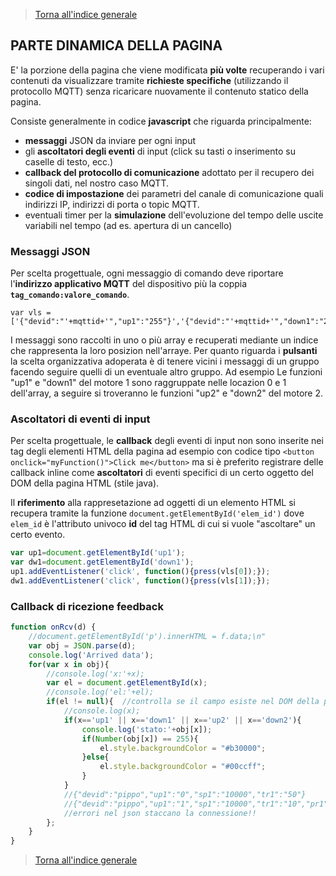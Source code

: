 >[Torna all'indice generale](README.md)

## **PARTE DINAMICA DELLA PAGINA**

E' la porzione della pagina che viene modificata **più volte** recuperando i vari contenuti da visualizzare tramite **richieste specifiche** (utilizzando il protocollo MQTT) senza ricaricare nuovamente il contenuto statico della pagina.

Consiste generalmente in codice **javascript** che riguarda principalmente:
- **messaggi** JSON da inviare per ogni input
- gli **ascoltatori degli eventi** di input (click su tasti o inserimento su caselle di testo, ecc.)
- **callback del protocollo di comunicazione** adottato per il recupero dei singoli dati, nel nostro caso MQTT.
- **codice di impostazione** dei parametri del canale di comunicazione quali indirizzi IP, indirizzi di porta o topic MQTT.
- eventuali timer per la **simulazione** dell'evoluzione del tempo delle uscite variabili nel tempo (ad es. apertura di un cancello)

### **Messaggi JSON**

Per scelta progettuale, ogni messaggio di comando deve riportare l'**indirizzo applicativo MQTT** del dispositivo più la coppia **```tag_comando:valore_comando```**.

```Cjavascript
var vls = ['{"devid":"'+mqttid+'","up1":"255"}','{"devid":"'+mqttid+'","down1":"255"}','{"devid":"'+mqttid+'","conf":"255"}'];
```
I messaggi sono raccolti in uno o più array e recuperati mediante un indice che rappresenta la loro posizion nell'arraye. Per quanto riguarda i **pulsanti** la scelta organizzativa adoperata è di tenere vicini i messaggi di un gruppo facendo seguire quelli di un eventuale altro gruppo. Ad esempio Le funzioni "up1" e "down1" del motore 1 sono raggruppate nelle locazion 0 e 1 dell'array, a seguire si troveranno le funzioni "up2" e "down2" del motore 2.

### **Ascoltatori di eventi di input**

Per scelta progettuale, le **callback** degli eventi di input non sono inserite nei tag degli elementi HTML della pagina ad esempio con codice tipo ```<button onclick="myFunction()">Click me</button>``` ma si è preferito registrare delle callback inline come **ascoltatori** di eventi specifici di un certo oggetto del DOM della pagina HTML (stile java). 

Il **riferimento** alla rappresetazione ad oggetti di un elemento HTML si recupera tramite la funzione ```document.getElementById('elem_id')``` dove ```elem_id``` è l'attributo univoco **id** del tag HTML di cui si vuole "ascoltare" un certo evento.


```javascript
var up1=document.getElementById('up1');
var dw1=document.getElementById('down1');
up1.addEventListener('click', function(){press(vls[0]);});
dw1.addEventListener('click', function(){press(vls[1]);});
```

### **Callback di ricezione feedback**



```javascript
function onRcv(d) {
	//document.getElementById('p').innerHTML = f.data;\n"
	var obj = JSON.parse(d);
	console.log('Arrived data');
	for(var x in obj){
		//console.log('x:'+x);
		var el = document.getElementById(x);
		//console.log('el:'+el);
		if(el != null){  //controlla se il campo esiste nel DOM della pagina
			//console.log(x);
			if(x=='up1' || x=='down1' || x=='up2' || x=='down2'){
				console.log('stato:'+obj[x]); 
				if(Number(obj[x]) == 255){
					el.style.backgroundColor = "#b30000";
				}else{
					el.style.backgroundColor = "#00ccff";
				}
			}
			//{"devid":"pippo","up1":"0","sp1":"10000","tr1":"50"}
			//{"devid":"pippo","up1":"1","sp1":"10000","tr1":"10","pr1":"10"}
			//errori nel json staccano la connessione!!
		};
	}
}
```








>[Torna all'indice generale](README.md)
